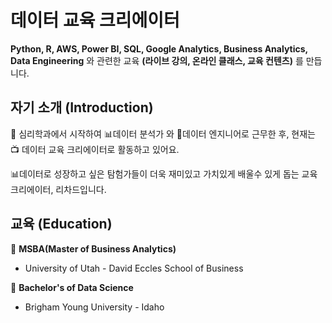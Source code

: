 # 데이터 교육 크리에이터

**Python, R, AWS, Power BI, SQL, Google Analytics, Business Analytics, Data Engineering**
와 관련한 교육 **(라이브 강의, 온라인 클래스, 교육 컨텐츠)** 를 만듭니다.

## 자기 소개 (Introduction)

📖 심리학과에서 시작하여 
📊데이터 분석가 와 🔧데이터 엔지니어로 근무한 후,
현재는 📺 데이터 교육 크리에이터로 활동하고 있어요.

📊데이터로 성장하고 싶은 탐험가들이 더욱 재미있고 가치있게 배울수 있게 돕는 
교육 크리에이터, 리차드입니다.

## 교육 (Education)

🏫 **MSBA(Master of Business Analytics)**

- University of Utah - David Eccles School of Business

🏫 **Bachelor's of Data Science**
- Brigham Young University - Idaho
